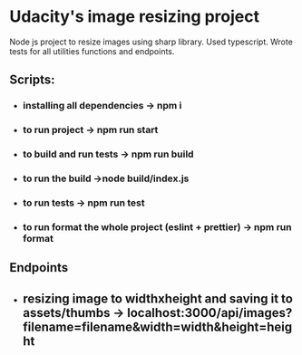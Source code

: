 # Udacity's image resizing project

<p>Node js project to resize images using sharp library. Used typescript. Wrote tests for all utilities functions and endpoints.</p>

## Scripts:

- ### **installing all dependencies** -> npm i
- ### **to run project** -> npm run start
- ### **to build and run tests** -> npm run build
- ### **to run the build** ->node build/index.js
- ### **to run tests** -> npm run test
- ### **to run format the whole project (eslint + prettier)** -> npm run format

## Endpoints

- ## **resizing image to widthxheight and saving it to assets/thumbs** -> localhost:3000/api/images?filename=filename&width=width&height=height
